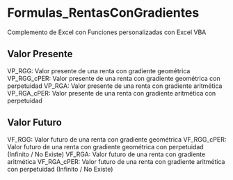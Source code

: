 # Formulas_RentasConGradientes
Complemento de Excel con Funciones personalizadas con Excel VBA

## Valor Presente
VP_RGG:         Valor presente de una renta con gradiente geométrica
VP_RGG_cPER:    Valor presente de una renta con gradiente geométrica con perpetuidad
VP_RGA:         Valor presente de una renta con gradiente aritmética
VP_RGA_cPER:    Valor presente de una renta con gradiente aritmética con perpetuidad

## Valor Futuro
VF_RGG:         Valor futuro de una renta con gradiente geométrica
VF_RGG_cPER:    Valor futuro de una renta con gradiente geométrica con perpetuidad (Infinito / No Existe)
VF_RGA:         Valor futuro de una renta con gradiente aritmética
VF_RGA_cPER:    Valor futuro de una renta con gradiente aritmética con perpetuidad (Infinito / No Existe)

